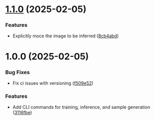 # [1.1.0](https://github.com/John15321/flatcar-ai-gpu-demo-pytorch/compare/v1.0.0...v1.1.0) (2025-02-05)


### Features

* Explicitly moce the image to be inferred ([8cb4abd](https://github.com/John15321/flatcar-ai-gpu-demo-pytorch/commit/8cb4abd9c63d7e3f52692830bcb4c6377e275e78))

# 1.0.0 (2025-02-05)


### Bug Fixes

* Fix ci issues with versioning ([f509e52](https://github.com/John15321/flatcar-ai-gpu-demo-pytorch/commit/f509e528c630a46a07a8c542ab351b2b25515545))


### Features

* Add CLI commands for training, inference, and sample generation ([3116fbe](https://github.com/John15321/flatcar-ai-gpu-demo-pytorch/commit/3116fbead375cb436908d0640e0d74ee3e54b4bd))
